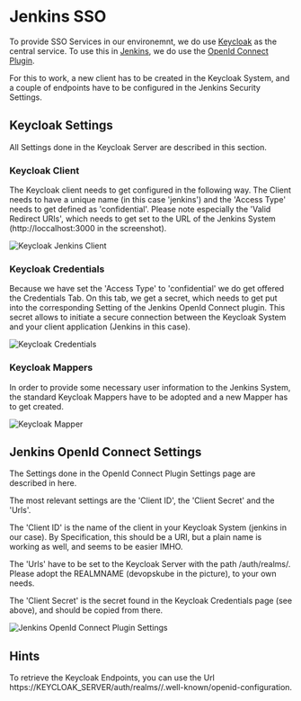 # Jenkins SSO

To provide SSO Services in our environemnt, we do use [Keycloak](http://www.keycloak.org/) as the central service. To use this in [Jenkins](http://www.jenkins.io/), we do use the [OpenId Connect Plugin](https://github.com/jenkinsci/oic-auth-plugin).

For this to work, a new client has to be created in the Keycloak System, and a couple of endpoints have to be configured in the Jenkins Security Settings.

## Keycloak Settings

All Settings done in the Keycloak Server are described in this section.

### Keycloak Client

The Keycloak client needs to get configured in the following way. The Client needs to have a unique name (in this case 'jenkins') and the 'Access Type' needs to get defined as 'confidential'. Please note especially the 'Valid Redirect URIs', which needs to get set to the URL of the Jenkins System (http://loccalhost:3000 in the screenshot).

![Keycloak Jenkins Client](../assets/jenkins_sso/keycloak_client.png)

### Keycloak Credentials

Because we have set the 'Access Type' to 'confidential' we do get offered the Credentials Tab. On this tab, we get a secret, which needs to get put into the corresponding Setting of the Jenkins OpenId Connect plugin. This secret allows to initiate a secure connection between the Keycloak System and your client application (Jenkins in this case).

![Keycloak Credentials](../assets/jenkins_sso/keycloak_client_credentials.png)

### Keycloak Mappers

In order to provide some necessary user information to the Jenkins System, the standard Keycloak Mappers have to be adopted and a new Mapper has to get created.

![Keycloak Mapper](../assets/redmine_sso/keycloak_mappers.png)

## Jenkins OpenId Connect Settings

The Settings done in the OpenId Connect Plugin Settings page are described in here.

The most relevant settings are the 'Client ID', the 'Client Secret' and the 'Urls'.

The 'Client ID' is the name of the client in your Keycloak System (jenkins in our case). By Specification, this should be a URI, but a plain name is working as well, and seems to be easier IMHO.

The 'Urls' have to be set to the Keycloak Server with the path /auth/realms/<REALMNAME>. Please adopt the REALMNAME (devopskube in the picture), to your own needs.

The 'Client Secret' is the secret found in the Keycloak Credentials page (see above), and should be copied from there.

![Jenkins OpenId Connect Plugin Settings](../assets/jenkins_sso/jenkins_openid_plugin_setting.png)

## Hints

To retrieve the Keycloak Endpoints, you can use the Url https://KEYCLOAK_SERVER/auth/realms/<REALMNAME>/.well-known/openid-configuration.
